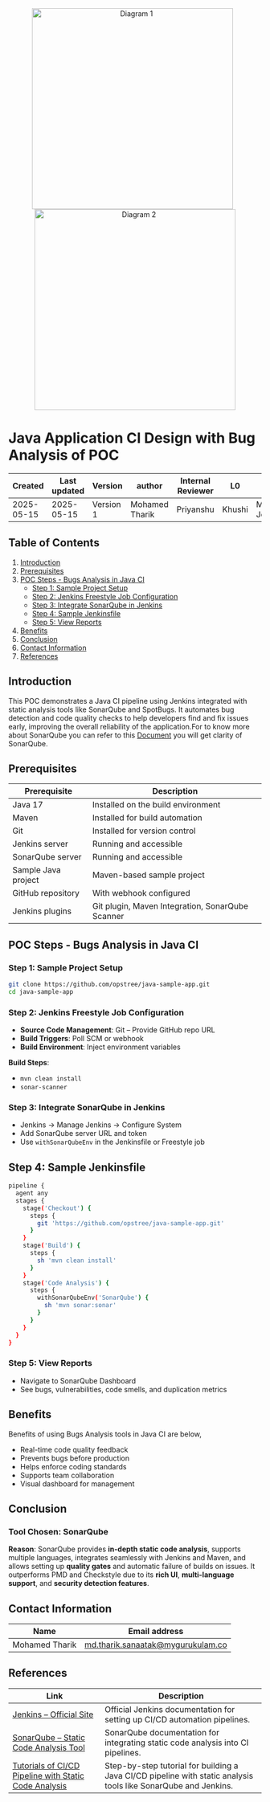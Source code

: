 <div align="center">
  <img src="https://github.com/user-attachments/assets/1ba6a662-c846-4af8-b996-38f756459cb0" alt="Diagram 1" width="400" style="margin-right: 10px;" />
  <img src="https://github.com/user-attachments/assets/84a1a315-138f-40de-8012-7309941f4628" alt="Diagram 2" width="400" />
</div>

# **Java Application CI Design with Bug Analysis of POC**

| Created        | Last updated      | Version         | author|  Internal Reviewer | L0 | L1 | L2|
|----------------|----------------|-----------------|-----------------|-----|------|----|----|
| 2025-05-15  | 2025-05-15   |     Version 1         |  Mohamed Tharik |Priyanshu|Khushi|Mukul Joshi |Piyush Upadhyay|

## Table of Contents 
1. [Introduction](#introduction)
2. [Prerequisites](#prerequisites)
3. [POC Steps - Bugs Analysis in Java CI](#poc-steps---bugs-analysis-in-java-ci)
   - [Step 1: Sample Project Setup](#step-1-sample-project-setup)
   - [Step 2: Jenkins Freestyle Job Configuration](#step-2-jenkins-freestyle-job-configuration)
   - [Step 3: Integrate SonarQube in Jenkins](#step-3-integrate-sonarqube-in-jenkins)
   - [Step 4: Sample Jenkinsfile](#step-4-sample-jenkinsfile)
   - [Step 5: View Reports](#step-5-view-reports)
4. [Benefits](#benefits)
5. [Conclusion](#conclusion)
6. [Contact Information](#contact-information)
7. [References](#references)

## Introduction 
This POC demonstrates a Java CI pipeline using Jenkins integrated with static analysis tools like SonarQube and SpotBugs. It automates bug detection and code quality checks to help developers find and fix issues early, improving the overall reliability of the application.For to know more about SonarQube you can refer to this [Document](https://github.com/Cloud-NInja-snaatak/Documentation/blob/shubham_scrum56/commonstack/sonarqube/Documentation.md) you will get clarity of SonarQube.

## Prerequisites
| Prerequisite                  | Description                          |
|------------------------------|------------------------------------|
| Java 17                      | Installed on the build environment |
| Maven                        | Installed for build automation     |
| Git                          | Installed for version control      |
| Jenkins server               | Running and accessible             |
| SonarQube server             | Running and accessible             |
| Sample Java project          | Maven-based sample project         |
| GitHub repository            | With webhook configured            |
| Jenkins plugins              | Git plugin, Maven Integration, SonarQube Scanner |

## POC Steps - Bugs Analysis in Java CI 
### Step 1: Sample Project Setup
```bash
git clone https://github.com/opstree/java-sample-app.git
cd java-sample-app
```
### Step 2: Jenkins Freestyle Job Configuration
- **Source Code Management**: Git – Provide GitHub repo URL
- **Build Triggers**: Poll SCM or webhook
- **Build Environment**: Inject environment variables

**Build Steps**:

- `mvn clean install`
- `sonar-scanner`

### Step 3: Integrate SonarQube in Jenkins
- Jenkins → Manage Jenkins → Configure System
- Add SonarQube server URL and token
- Use `withSonarQubeEnv` in the Jenkinsfile or Freestyle job

## Step 4: Sample Jenkinsfile 
```bash
pipeline {
  agent any
  stages {
    stage('Checkout') {
      steps {
        git 'https://github.com/opstree/java-sample-app.git'
      }
    }
    stage('Build') {
      steps {
        sh 'mvn clean install'
      }
    }
    stage('Code Analysis') {
      steps {
        withSonarQubeEnv('SonarQube') {
          sh 'mvn sonar:sonar'
        }
      }
    }
  }
}
```
### Step 5: View Reports
- Navigate to SonarQube Dashboard
- See bugs, vulnerabilities, code smells, and duplication metrics

## Benefits
Benefits of using Bugs Analysis tools in Java CI are below,
- Real-time code quality feedback
- Prevents bugs before production
- Helps enforce coding standards
- Supports team collaboration
- Visual dashboard for management

## Conclusion
### **Tool Chosen: SonarQube**

**Reason**:
SonarQube provides **in-depth static code analysis**, supports multiple languages, integrates seamlessly with Jenkins and Maven, and allows setting up **quality gates** and automatic failure of builds on issues. It outperforms PMD and Checkstyle due to its **rich UI**, **multi-language support**, and **security detection features**.

## Contact Information
| Name | Email address         |
|------|------------------------|
| Mohamed Tharik  | md.tharik.sanaatak@mygurukulam.co    |

## References

| Link                                                                                                         | Description                                                       |
|--------------------------------------------------------------------------------------------------------------|-------------------------------------------------------------------|
| [Jenkins – Official Site](https://www.jenkins.io/)                                                                                                                  | Official Jenkins documentation for setting up CI/CD automation pipelines.                                       |
| [SonarQube – Static Code Analysis Tool](https://www.sonarqube.org/)                                                                                                 | SonarQube documentation for integrating static code analysis into CI pipelines.                                 |
| [Tutorials of CI/CD Pipeline with Static Code Analysis](https://www.tutorials24x7.com/java/creating-a-cicd-pipeline-with-static-code-analysis-for-java-projects) | Step-by-step tutorial for building a Java CI/CD pipeline with static analysis tools like SonarQube and Jenkins. |




